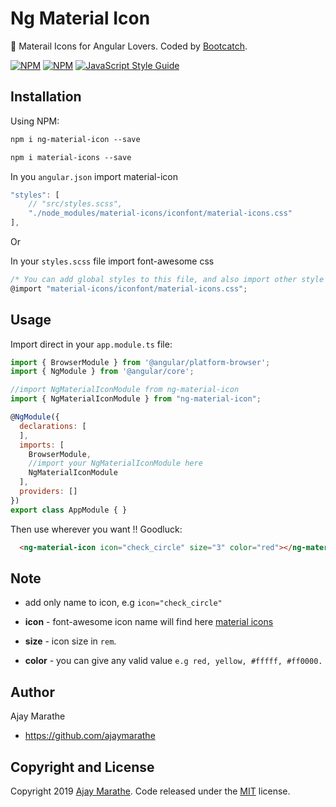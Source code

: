 # Ng Material Icon
🍺 Materail Icons for Angular Lovers. Coded by [Bootcatch](http://bootcatch.com).

[![NPM](https://img.shields.io/npm/v/ng-material-icon.svg)](https://www.npmjs.com/package/ng-material-icon)
[![NPM](https://img.shields.io/npm/dt/ng-material-icon.svg)](https://www.npmjs.com/package/ng-material-icon) 
[![JavaScript Style Guide](https://img.shields.io/badge/code_style-standard-brightgreen.svg)](https://standardjs.com)

## Installation
Using NPM:
```html
npm i ng-material-icon --save

npm i material-icons --save
```
In you `angular.json` import material-icon
```js
"styles": [
    // "src/styles.scss",
    "./node_modules/material-icons/iconfont/material-icons.css"
],
```
Or

In your `styles.scss` file import font-awesome css
```js
/* You can add global styles to this file, and also import other style files */
@import "material-icons/iconfont/material-icons.css";

```

## Usage

Import direct in your `app.module.ts` file:
```js
import { BrowserModule } from '@angular/platform-browser';
import { NgModule } from '@angular/core';

//import NgMaterialIconModule from ng-material-icon
import { NgMaterialIconModule } from "ng-material-icon";

@NgModule({
  declarations: [
  ],
  imports: [
    BrowserModule,
    //import your NgMaterialIconModule here
    NgMaterialIconModule
  ],
  providers: []
})
export class AppModule { }
```

Then use wherever you want !! Goodluck:
```html
  <ng-material-icon icon="check_circle" size="3" color="red"></ng-material-icon>
```

## Note

- add only name to icon, e.g `icon="check_circle"`

- **icon** - font-awesome icon name will find here [material icons](https://material.io/resources/icons/?style=baseline)
- **size** - icon size in `rem`.
- **color** - you can give any valid value `e.g red, yellow, #fffff, #ff0000.`

## Author

Ajay Marathe

+ https://github.com/ajaymarathe

## Copyright and License

Copyright 2019 [Ajay Marathe](https://github.com/ajaymarathe). Code released under the [MIT](https://github.com/ajaymarathe/ng-material-icon/blob/master/LICENSE) license.
